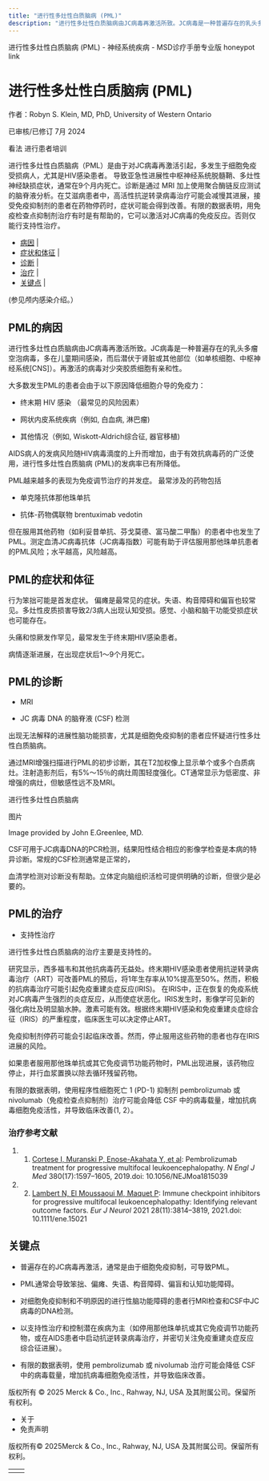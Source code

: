 ```yaml
---
title: "进行性多灶性白质脑病 (PML)"
description: "进行性多灶性白质脑病由JC病毒再激活所致。JC病毒是一种普遍存在的乳头多瘤空泡病毒，多在儿童期间感染，而后潜伏于肾脏或其他部位（如单核细胞、中枢神经系统\\[CNS\\]）。再激活的病毒对少突胶质细胞有亲和性。"
---
```


﻿进行性多灶性白质脑病 (PML) - 神经系统疾病 - MSD诊疗手册专业版 honeypot link

# 进行性多灶性白质脑病 (PML)

作者：Robyn S. Klein, MD, PhD, University of Western Ontario

已审核/已修订 7月 2024

看法 进行患者培训

进行性多灶性白质脑病（PML）是由于对JC病毒再激活引起，多发生于细胞免疫受损病人，尤其是HIV感染患者。 导致亚急性进展性中枢神经系统脱髓鞘、多灶性神经缺损症状，通常在9个月内死亡。诊断是通过 MRI 加上使用聚合酶链反应测试的脑脊液分析。在艾滋病患者中，高活性抗逆转录病毒治疗可能会减慢其进展，接受免疫抑制剂的患者在药物停药时，症状可能会得到改善。有限的数据表明，用免疫检查点抑制剂治疗有时是有帮助的，它可以激活对JC病毒的免疫反应。否则仅能行支持性治疗。

- [病因](#病因_v1040882_zh) \|
- [症状和体征](#症状和体征_v1040887_zh) \|
- [诊断](#诊断_v1040890_zh) \|
- [治疗](#治疗_v1040901_zh) \|
- [关键点](#关键点_v7521847_zh) \|

(参见颅内感染介绍。）

## PML的病因

进行性多灶性白质脑病由JC病毒再激活所致。JC病毒是一种普遍存在的乳头多瘤空泡病毒，多在儿童期间感染，而后潜伏于肾脏或其他部位（如单核细胞、中枢神经系统\[CNS\]）。再激活的病毒对少突胶质细胞有亲和性。

大多数发生PML的患者会由于以下原因降低细胞介导的免疫力：

- 终末期 HIV 感染 （最常见的风险因素）

- 网状内皮系统疾病（例如, 白血病, 淋巴瘤)

- 其他情况（例如, Wiskott-Aldrich综合征, 器官移植)


AIDS病人的发病风险随HIV病毒滴度的上升而增加，由于有效抗病毒药的广泛使用，进行性多灶性白质脑病 (PML)的发病率已有所降低。

PML越来越多的表现为免疫调节治疗的并发症。 最常涉及的药物包括

- 单克隆抗体那他珠单抗

- 抗体-药物偶联物 brentuximab vedotin


但在服用其他药物（如利妥昔单抗、芬戈莫德、富马酸二甲酯）的患者中也发生了 PML。测定血清JC病毒抗体（JC病毒指数）可能有助于评估服用那他珠单抗患者的PML风险；水平越高，风险越高。

## PML的症状和体征

行为笨拙可能是首发症状。 偏瘫是最常见的症状。失语、构音障碍和偏盲也较常见。多灶性皮质损害导致2/3病人出现认知受损。感觉、小脑和脑干功能受损症状也可能存在。

头痛和惊厥发作罕见，最常发生于终末期HIV感染患者。

病情逐渐进展，在出现症状后1～9个月死亡。

## PML的诊断

- MRI

- JC 病毒 DNA 的脑脊液 (CSF) 检测


出现无法解释的进展性脑功能损害，尤其是细胞免疫抑制的患者应怀疑进行性多灶性白质脑病。

通过MRI增强扫描进行PML的初步诊断，其在T2加权像上显示单个或多个白质病灶。注射造影剂后，有5%～15％的病灶周围轻度强化。CT通常显示为低密度、非增强的病灶，但敏感性远不及MRI。

进行性多灶性白质脑病



图片

Image provided by John E.Greenlee, MD.

CSF可用于JC病毒DNA的PCR检测，结果阳性结合相应的影像学检查是本病的特异诊断。常规的CSF检测通常是正常的，

血清学检测对诊断没有帮助。立体定向脑组织活检可提供明确的诊断，但很少是必要的。

## PML的治疗

- 支持性治疗


进行性多灶性白质脑病的治疗主要是支持性的。

研究显示，西多福韦和其他抗病毒药无益处。终末期HIV感染患者使用抗逆转录病毒治疗（ART）可改善PML的预后，将1年生存率从10%提高至50%。然而，积极的抗病毒治疗可能引起免疫重建炎症反应(IRIS)。 在IRIS中，正在恢复的免疫系统对JC病毒产生强烈的炎症反应，从而使症状恶化。IRIS发生时，影像学可见新的强化病灶及明显脑水肿。激素可能有效。根据终末期HIV感染和免疫重建炎症综合征（IRIS）的严重程度，临床医生可以决定停止ART。

免疫抑制剂停药可能会引起临床改善。然而，停止服用这些药物的患者也存在IRIS进展的风险。

如果患者服用那他珠单抗或其它免疫调节功能药物时，PML出现进展，该药物应停止，并行血浆置换以除去循环残留药物。

有限的数据表明，使用程序性细胞死亡 1 (PD-1) 抑制剂 pembrolizumab 或 nivolumab（免疫检查点抑制剂）治疗可能会降低 CSF 中的病毒载量，增加抗病毒细胞免疫活性，并导致临床改善(1, 2）。

### 治疗参考文献

1. 1. [Cortese I, Muranski P, Enose-Akahata Y, et al](https://www.nejm.org/doi/full/10.1056/NEJMoa1815039): Pembrolizumab treatment for progressive multifocal leukoencephalopathy. _N Engl J Med_ 380(17):1597–1605, 2019.doi: 10.1056/NEJMoa1815039

2. 2. [Lambert N, El Moussaoui M, Maquet P](https://onlinelibrary.wiley.com/doi/10.1111/ene.15021): Immune checkpoint inhibitors for progressive multifocal leukoencephalopathy: Identifying relevant outcome factors. _Eur J Neurol_ 2021 28(11):3814–3819, 2021.doi: 10.1111/ene.15021


## 关键点

- 普遍存在的JC病毒再激活，通常是由于细胞免疫抑制，可导致PML。

- PML通常会导致笨拙、偏瘫、失语、构音障碍、偏盲和认知功能障碍。

- 对细胞免疫抑制和不明原因的进行性脑功能障碍的患者行MRI检查和CSF中JC病毒的DNA检测。

- 以支持性治疗和控制潜在疾病为主（如停用那他珠单抗或其它免疫调节功能药物，或在AIDS患者中启动抗逆转录病毒治疗，并密切关注免疫重建炎症反应综合征进展）。

- 有限的数据表明，使用 pembrolizumab 或 nivolumab 治疗可能会降低 CSF 中的病毒载量，增加抗病毒细胞免疫活性，并导致临床改善。




版权所有 © 2025
Merck & Co., Inc., Rahway, NJ, USA 及其附属公司。保留所有权利。

- 关于
- 免责声明

版权所有© 2025Merck & Co., Inc., Rahway, NJ, USA 及其附属公司。保留所有权利。

|     |     |
| --- | --- |
|  |  |